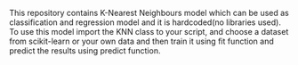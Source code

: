 This repository contains K-Nearest Neighbours model which can be used as classification and regression model
and it is hardcoded(no libraries used). To use this model import the KNN class to your script, and choose a dataset from scikit-learn or your own data and then train it using fit function and predict the 
results using predict function.

